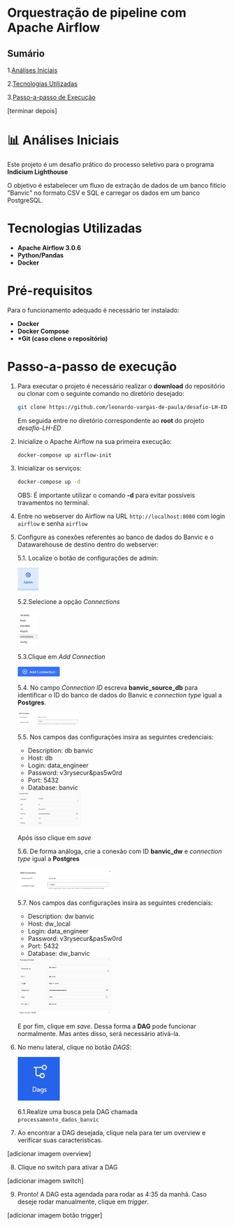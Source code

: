# Orquestração de pipeline com Apache Airflow

## Sumário
1.[Análises Iniciais](#-análises-iniciais)

2.[Tecnologias Utilizadas](#tecnologias-utilizadas)

3.[Passo-a-passo de Execução](#passo-a-passo-de-execução)



[terminar depois]

# 📊 Análises Iniciais

Este projeto é um desafio prático do processo seletivo para o programa **Indicium Lighthouse**

O objetivo é estabelecer um fluxo de extração de dados de um banco fiticio "Banvic" no formato CSV e SQL e carregar os dados em um banco PostgreSQL.

# Tecnologias Utilizadas

- **Apache Airflow 3.0.6**
- **Python/Pandas**
- **Docker**

# Pré-requisitos

Para o funcionamento adequado é necessário ter instalado:

- **Docker**
- **Docker Compose**
- **\*Git (caso clone o repositório)**

# Passo-a-passo de execução

 1. Para executar o projeto é necessário realizar o **download** do repositório ou    clonar com o seguinte comando no diretório desejado:

    ```sh
    git clone https://github.com/leonardo-vargas-de-paula/desafio-LH-ED.git
    ```
    Em seguida entre no diretório correspondente ao **root** do projeto *desafio-LH-ED*

 2. Inicialize o Apache Airflow na sua primeira execução:

    ```
    docker-compose up airflow-init
    ```
 3. Inicializar os serviços:
    ```sh
    docker-compose up -d
    ```
    OBS: É importante utilizar o comando **-d** para evitar possíveis travamentos no terminal.

 4. Entre no webserver do Airflow na URL  ``http://localhost:8080`` com login ``airflow`` e senha ``airflow``


5.  Configure as conexões referentes ao banco de dados do Banvic e o Datawarehouse de destino dentro do webserver:
    
       5.1. Localize o botão de configurações de admin:
        
       <div align="start">
          <img src="img\config.png" width="10%"><br>
       </div>
    
       5.2.Selecione a opção *Connections*

       <div align="start">
          <img src="img\connections.png" width="10%"><br>
       </div>
       
       5.3.Clique em *Add Connection*
       
       <div align="start">
          <img src="img\addconnection.png" width="20%"><br>
       
       </div>

       5.4. No campo *Connection ID* escreva **banvic_source_db** para identificar o ID do banco de dados do Banvic e *connection type* igual a **Postgres**.
                                          
       <div align="start">
          <img src="img\dbbanvic1.png" width="30%"><br>
       </div>
    
       5.5. Nos campos das configurações insira as seguintes credenciais:

       - Description: db banvic
       - Host: db
       - Login: data_engineer
       - Password: v3rysecur&pas5w0rd
       - Port: 5432
       - Database: banvic

       <div align="start">
          <img src="img\credenciaisbanvic.png" width="30%"><br>
       </div>

       Após isso clique em *save*

       5.6. De forma análoga, crie a conexão com ID **banvic_dw** e *connection type* igual a **Postgres**
       
       <div align="start">
          <img src="img\dwbanvic1.png" width="45%"><br>
       </div>

      5.7. Nos campos das configurações insira as seguintes credenciais:

       - Description: dw banvic
       - Host: dw_local
       - Login: data_engineer
       - Password: v3rysecur&pas5w0rd
       - Port: 5432
       - Database: dw_banvic

       <div align="start">
          <img src="img\credenciaisbanvicdw.png" width="45%"><br>
       </div>
      
      E por fim, clique em *save*. Dessa forma a **DAG** pode funcionar normalmente. Mas antes disso, será necessário ativá-la.

   6. No menu lateral, clique no botão *DAGS*:

      <div align="start">
      <img src="img\botaodags.png" width="20%"><br>
      </div>

      6.1.Realize uma busca pela DAG chamada    
      ````processamento_dados_banvic````

   7. Ao encontrar a DAG desejada, clique nela para ter um overview e verificar suas características.

   [adicionar imagem overview]

   8. Clique no switch para ativar a DAG

   [adicionar imagem switch]

   9.  Pronto! A DAG esta agendada para rodar as 4:35 da manhã. Caso deseje rodar manualmente, clique em *trigger*.

   [adicionar imagem botão trigger]




      


    

